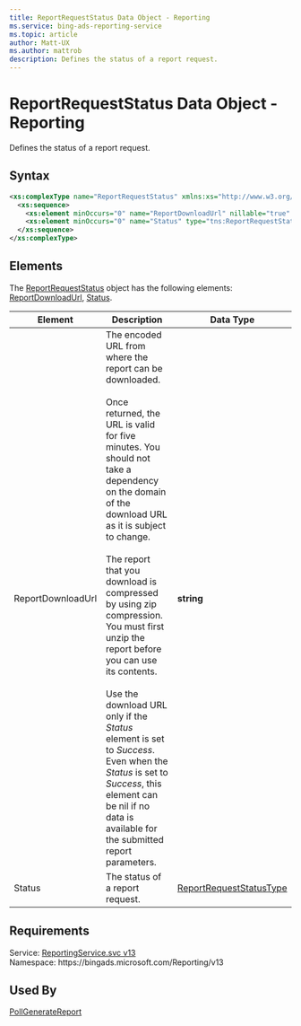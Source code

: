 ```yaml
---
title: ReportRequestStatus Data Object - Reporting
ms.service: bing-ads-reporting-service
ms.topic: article
author: Matt-UX
ms.author: mattrob
description: Defines the status of a report request.
---
```

# ReportRequestStatus Data Object - Reporting
Defines the status of a report request.

## Syntax
```xml
<xs:complexType name="ReportRequestStatus" xmlns:xs="http://www.w3.org/2001/XMLSchema">
  <xs:sequence>
    <xs:element minOccurs="0" name="ReportDownloadUrl" nillable="true" type="xs:string" />
    <xs:element minOccurs="0" name="Status" type="tns:ReportRequestStatusType" />
  </xs:sequence>
</xs:complexType>
```

## <a name="elements"></a>Elements

The [ReportRequestStatus](reportrequeststatus.md) object has the following elements: [ReportDownloadUrl](#reportdownloadurl), [Status](#status).

|Element|Description|Data Type|
|-----------|---------------|-------------|
|<a name="reportdownloadurl"></a>ReportDownloadUrl|The encoded URL from where the report can be downloaded.<br/><br/>Once returned, the URL is valid for five minutes. You should not take a dependency on the domain of the download URL as it is subject to change.<br/><br/>The report that you download is compressed by using zip compression. You must first unzip the report before you can use its contents.<br/><br/>Use the download URL only if the *Status* element is set to *Success*. Even when the *Status* is set to *Success*, this element can be nil if no data is available for the submitted report parameters.|**string**|
|<a name="status"></a>Status|The status of a report request.|[ReportRequestStatusType](reportrequeststatustype.md)|

## Requirements
Service: [ReportingService.svc v13](https://reporting.api.bingads.microsoft.com/Api/Advertiser/Reporting/v13/ReportingService.svc)  
Namespace: https\://bingads.microsoft.com/Reporting/v13  

## Used By
[PollGenerateReport](pollgeneratereport.md)  
